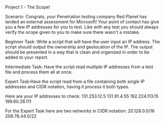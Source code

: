 Project 1 - The Scope!

Scenario: Congrats, your Penetration testing company Red Planet has landed an external assessment for Microsoft! Your point of contact has give you a few IP addresses for you to test. Like with any test you should always verify the scope given to you to make sure there wasn't a mistake.

Beginner Task: Write a script that will have the user input an IP address. The script should output the ownership and geolocation of the IP. The output should be presented in a way that is clean and organized in order to be added to your report.

Intermediate Task:  Have the script read multiple IP addresses from a text file and process them all at once.

Expert Task:Have the script read from a file containing both single IP addresses and CIDR notation, having it process it both types.

Here are your IP addresses to check:
131.253.12.5
131.91.4.55
192.224.113.15
199.60.28.111

For the Expert Task here are two networks in CIDR notation:
20.128.0.0/16
208.76.44.0/22
